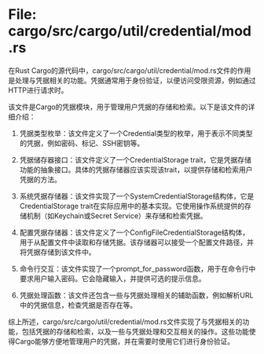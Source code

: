 # File: cargo/src/cargo/util/credential/mod.rs

在Rust Cargo的源代码中，cargo/src/cargo/util/credential/mod.rs文件的作用是处理与凭据相关的功能。凭据通常用于身份验证，以便访问受限资源，例如通过HTTP进行请求时。

该文件是Cargo的凭据模块，用于管理用户凭据的存储和检索。以下是该文件的详细介绍：

1. 凭据类型枚举：该文件定义了一个Credential类型的枚举，用于表示不同类型的凭据，例如密码、标记、SSH密钥等。

2. 凭据储存器接口：该文件定义了一个CredentialStorage trait，它是凭据存储功能的抽象接口。具体的凭据存储器应该实现该trait，以提供存储和检索用户凭据的方法。

3. 系统凭据存储器：该文件实现了一个SystemCredentialStorage结构体，它是CredentialStorage trait在实际应用中的基本实现。它使用操作系统提供的存储机制（如Keychain或Secret Service）来存储和检索凭据。

4. 配置凭据存储器：该文件定义了一个ConfigFileCredentialStorage结构体，用于从配置文件中读取和存储凭据。该存储器可以接受一个配置文件路径，并将凭据存储到该文件中。

5. 命令行交互：该文件实现了一个prompt_for_password函数，用于在命令行中要求用户输入密码。它会隐藏输入，并提供可选的提示信息。

6. 凭据处理函数：该文件还包含一些与凭据处理相关的辅助函数，例如解析URL中的凭据信息，检查凭据是否存在等。

综上所述，cargo/src/cargo/util/credential/mod.rs文件实现了与凭据相关的功能，包括凭据的存储和检索，以及一些与凭据处理和交互相关的操作。这些功能使得Cargo能够方便地管理用户的凭据，并在需要时使用它们进行身份验证。

